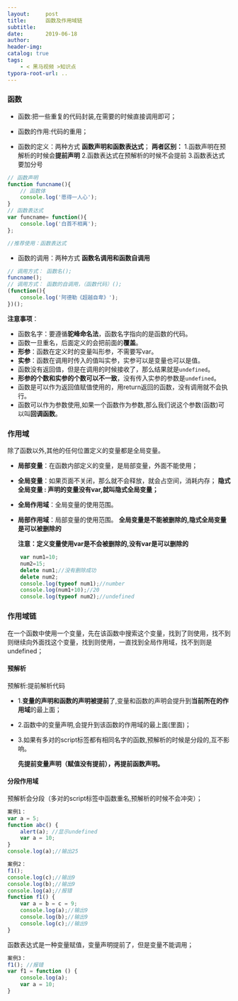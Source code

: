 ```yaml
---
layout:     post
title:      函数及作用域链
subtitle:  
date:       2019-06-18
author:     
header-img: 
catalog: true
tags:
    - < 黑马视频 >知识点
typora-root-url: ..
---
```


###  函数

- 函数:把一些重复的代码封装,在需要的时候直接调用即可；

- 函数的作用:代码的重用；

- 函数的定义：两种方式 **函数声明和函数表达式**；
  **两者区别：**
  1.函数声明在预解析的时候会**提前声明**
  2.函数表达式在预解析的时候不会提前
  3.函数表达式要加分号

```javascript
// 函数声明
function funcname(){
    // 函数体
    console.log('愿得一人心');
}
// 函数表达式
var funcname= function(){
    console.log('白首不相离');
};  

//推荐使用：函数表达式
```
- 函数的调用：两种方式 **函数名调用和函数自调用**

```javascript
// 调用方式： 函数名();
funcname();
// 调用方式： 函数的自调用，（函数代码）();
(function(){
    console.log('阿德勒《超越自卑》');
})();
```
**注意事项**：

+ 函数名字：要遵循**驼峰命名法**，函数名字指向的是函数的代码。
+ 函数一旦重名，后面定义的会把前面的**覆盖**。
+ **形参**：函数在定义时的变量叫形参，不需要写var。
+ **实参**：函数在调用时传入的值叫实参，实参可以是变量也可以是值。
+ 函数没有返回值，但是在调用的时候接收了，那么结果就是`undefined`。
+ **形参的个数和实参的个数可以不一致**，没有传入实参的参数是`undefined`。
+ 函数是可以作为返回值赋值使用的，用return返回的函数，没有调用就不会执行。
+ 函数可以作为参数使用,如果一个函数作为参数,那么我们说这个参数(函数)可以叫**回调函数**。

###  作用域

除了函数以外,其他的任何位置定义的变量都是全局变量。
* **局部变量**：在函数内部定义的变量，是局部变量，外面不能使用；
* **全局变量**：如果页面不关闭，那么就不会释放，就会占空间，消耗内存；
**隐式全局变量 : 声明的变量没有var,就叫隐式全局变量；**
* **全局作用域**：全局变量的使用范围。
* **局部作用域**：局部变量的使用范围。
  **全局变量是不能被删除的,隐式全局变量是可以被删除的**

  **注意：定义变量使用var是不会被删除的,没有var是可以删除的**
```javascript
    var num1=10;
    num2=15;
    delete num1;//没有删除成功
    delete num2;
    console.log(typeof num1);//number
    console.log(num1+10);//20
    console.log(typeof num2);//undefined
```

### 作用域链

在一个函数中使用一个变量，先在该函数中搜索这个变量，找到了则使用，找不到则继续向外面找这个变量，找到则使用，一直找到全局作用域，找不到则是undefined；

#### 预解析
预解析:提前解析代码
+ 1.**变量的声明和函数的声明被提前**了,变量和函数的声明会提升到**当前所在的作用域**的最上面；

+ 2.函数中的变量声明,会提升到该函数的作用域的最上面(里面)；

+ 3.如果有多对的script标签都有相同名字的函数,预解析的时候是分段的,互不影响。

  **先提前变量声明（赋值没有提前），再提前函数声明。**

#### 分段作用域

 预解析会分段（多对的script标签中函数重名,预解析的时候不会冲突）；

 ```javascript
 案例1：
 var a = 5;
 function abc() {
     alert(a); //显示undefined
     var a = 10;
 }
 console.log(a);//输出25
 ```
 ```         javascript
 案例2：
 f1();
 console.log(c);//输出9
 console.log(b);//输出9
 console.log(a);//报错
 function f1() {
     var a = b = c = 9;
     console.log(a);//输出9
     console.log(b);//输出9
     console.log(c);//输出9
 }
 ```
函数表达式是一种变量赋值，变量声明提前了，但是变量不能调用；
 ```javascript
 案例3：
 f1(); //报错
 var f1 = function () {
     console.log(a);
     var a = 10;
 }
 ```

